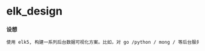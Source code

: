 # elk_design
#### 设想 
```bash
使用 elk5, 构建一系列后台数据可视化方案。比如，对 go /python / mong / 等后台服务程序建立可分析模型，通过kibana对数据分析可视化，完成对应用程序的监控和调优```
